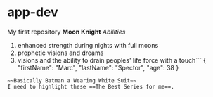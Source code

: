 # app-dev
My first repository
**Moon Knight**
*Abilities*
1. enhanced strength during nights with full moons
2. prophetic visions and dreams
3. visions and the ability to drain peoples' life force with a touch```
{
  "firstName": "Marc",
  "lastName": "Spector",
  "age": 38
}
```
~~Basically Batman a Wearing White Suit~~
I need to highlight these ==The Best Series for me==.
